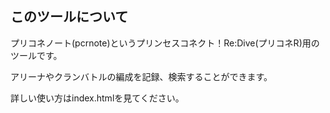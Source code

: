 ## このツールについて

プリコネノート(pcrnote)というプリンセスコネクト！Re:Dive(プリコネR)用のツールです。

アリーナやクランバトルの編成を記録、検索することができます。

詳しい使い方はindex.htmlを見てください。
